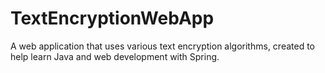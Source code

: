 # TextEncryptionWebApp
A web application that uses various text encryption algorithms, created to help learn Java and web development with Spring. 
